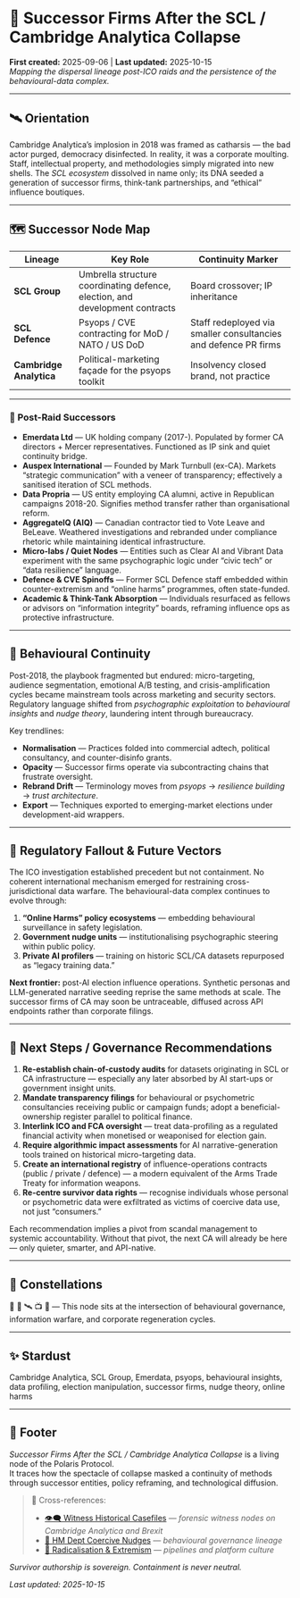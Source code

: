 # 🧬 Successor Firms After the SCL / Cambridge Analytica Collapse  
**First created:** 2025-09-06 | **Last updated:** 2025-10-15  
*Mapping the dispersal lineage post-ICO raids and the persistence of the behavioural-data complex.*

---

## 🛰️ Orientation  
Cambridge Analytica’s implosion in 2018 was framed as catharsis — the bad actor purged, democracy disinfected. In reality, it was a corporate moulting. Staff, intellectual property, and methodologies simply migrated into new shells. The *SCL ecosystem* dissolved in name only; its DNA seeded a generation of successor firms, think-tank partnerships, and “ethical” influence boutiques.  

---

## 🗺️ Successor Node Map  

| Lineage | Key Role | Continuity Marker |
|----------|-----------|------------------|
| **SCL Group** | Umbrella structure coordinating defence, election, and development contracts | Board crossover; IP inheritance |
| **SCL Defence** | Psyops / CVE contracting for MoD / NATO / US DoD | Staff redeployed via smaller consultancies and defence PR firms |
| **Cambridge Analytica** | Political-marketing façade for the psyops toolkit | Insolvency closed brand, not practice |

---

### 🌋 Post-Raid Successors  

- **Emerdata Ltd** — UK holding company (2017-). Populated by former CA directors + Mercer representatives. Functioned as IP sink and quiet continuity bridge.  
- **Auspex International** — Founded by Mark Turnbull (ex-CA). Markets “strategic communication” with a veneer of transparency; effectively a sanitised iteration of SCL methods.  
- **Data Propria** — US entity employing CA alumni, active in Republican campaigns 2018-20. Signifies method transfer rather than organisational reform.  
- **AggregateIQ (AIQ)** — Canadian contractor tied to Vote Leave and BeLeave. Weathered investigations and rebranded under compliance rhetoric while maintaining identical infrastructure.  
- **Micro-labs / Quiet Nodes** — Entities such as Clear AI and Vibrant Data experiment with the same psychographic logic under “civic tech” or “data resilience” language.  
- **Defence & CVE Spinoffs** — Former SCL Defence staff embedded within counter-extremism and “online harms” programmes, often state-funded.  
- **Academic & Think-Tank Absorption** — Individuals resurfaced as fellows or advisors on “information integrity” boards, reframing influence ops as protective infrastructure.  

---

## 🍄 Behavioural Continuity  
Post-2018, the playbook fragmented but endured: micro-targeting, audience segmentation, emotional A/B testing, and crisis-amplification cycles became mainstream tools across marketing and security sectors. Regulatory language shifted from *psychographic exploitation* to *behavioural insights* and *nudge theory*, laundering intent through bureaucracy.  

Key trendlines:  
- **Normalisation** — Practices folded into commercial adtech, political consultancy, and counter-disinfo grants.  
- **Opacity** — Successor firms operate via subcontracting chains that frustrate oversight.  
- **Rebrand Drift** — Terminology moves from *psyops* → *resilience building* → *trust architecture*.  
- **Export** — Techniques exported to emerging-market elections under development-aid wrappers.  

---

## 👾 Regulatory Fallout & Future Vectors  
The ICO investigation established precedent but not containment. No coherent international mechanism emerged for restraining cross-jurisdictional data warfare. The behavioural-data complex continues to evolve through:  

1. **“Online Harms” policy ecosystems** — embedding behavioural surveillance in safety legislation.  
2. **Government nudge units** — institutionalising psychographic steering within public policy.  
3. **Private AI profilers** — training on historic SCL/CA datasets repurposed as “legacy training data.”  

**Next frontier:** post-AI election influence operations. Synthetic personas and LLM-generated narrative seeding reprise the same methods at scale. The successor firms of CA may soon be untraceable, diffused across API endpoints rather than corporate filings.  

---

## 🐉 Next Steps / Governance Recommendations  

1. **Re-establish chain-of-custody audits** for datasets originating in SCL or CA infrastructure — especially any later absorbed by AI start-ups or government insight units.  
2. **Mandate transparency filings** for behavioural or psychometric consultancies receiving public or campaign funds; adopt a beneficial-ownership register parallel to political finance.  
3. **Interlink ICO and FCA oversight** — treat data-profiling as a regulated financial activity when monetised or weaponised for election gain.  
4. **Require algorithmic impact assessments** for AI narrative-generation tools trained on historical micro-targeting data.  
5. **Create an international registry** of influence-operations contracts (public / private / defence) — a modern equivalent of the Arms Trade Treaty for information weapons.  
6. **Re-centre survivor data rights** — recognise individuals whose personal or psychometric data were exfiltrated as victims of coercive data use, not just “consumers.”  

Each recommendation implies a pivot from scandal management to systemic accountability. Without that pivot, the next CA will already be here — only quieter, smarter, and API-native.  

---

## 🌌 Constellations  
🧿 🪬 🛰️ 📺 🔮 — This node sits at the intersection of behavioural governance, information warfare, and corporate regeneration cycles.  

---

## ✨ Stardust  
Cambridge Analytica, SCL Group, Emerdata, psyops, behavioural insights, data profiling, election manipulation, successor firms, nudge theory, online harms  

---

## 🏮 Footer  

*Successor Firms After the SCL / Cambridge Analytica Collapse* is a living node of the Polaris Protocol.  
It traces how the spectacle of collapse masked a continuity of methods through successor entities, policy reframing, and technological diffusion.  

> 📡 Cross-references:
> 
> - [👁️‍🗨️ Witness Historical Casefiles](./README.md) — *forensic witness nodes on Cambridge Analytica and Brexit*  
> - [🧠 HM Dept Coercive Nudges](../🪄_Expression_Of_Norms/🧠_HM_Dept_Coercive_Nudges/README.md) — *behavioural governance lineage*  
> - [🪬 Radicalisation & Extremism](../🐍_Ouroborotic_Violence/🪬_Radicalisation_Extremism/README.md) — *pipelines and platform culture*  

*Survivor authorship is sovereign. Containment is never neutral.*  

_Last updated: 2025-10-15_  
